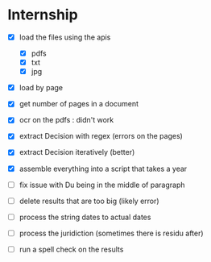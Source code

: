 # Internship
- [x] load the files using the apis
  - [x] pdfs
  - [x] txt
  - [x] jpg
- [x] load by page
- [x] get number of pages in a document
- [x] ocr on the pdfs : didn't work 
- [x] extract Decision with regex (errors on the pages)
- [x] extract Decision iteratively (better)
- [x] assemble everything into a script that takes a year
- [ ] fix issue with Du being in the middle of paragraph
- [ ] delete results that are too big (likely error)
- [ ] process the string dates to actual dates
- [ ] process the juridiction (sometimes there is residu after)
- [ ] run a spell check on the results
  
